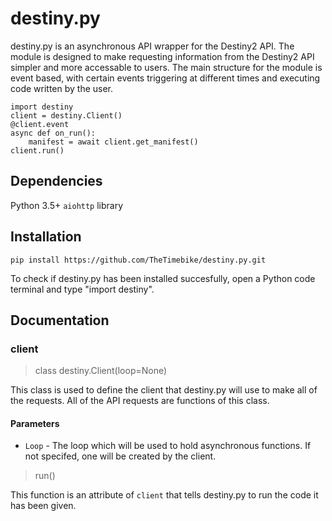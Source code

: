 # destiny.py
destiny.py is an asynchronous API wrapper for the Destiny2 API. The module is designed to make requesting information from the Destiny2 API simpler and more accessable to users. The main structure for the module is event based, with certain events triggering at different times and executing code written by the user.

```
import destiny
client = destiny.Client()
@client.event
async def on_run():
	manifest = await client.get_manifest()
client.run()
```

## Dependencies
Python 3.5+
```aiohttp``` library

## Installation
```
pip install https://github.com/TheTimebike/destiny.py.git
```
To check if destiny.py has been installed succesfully, open a Python code terminal and type "import destiny".

## Documentation

### client
> class destiny.Client(loop=None)

This class is used to define the client that destiny.py will use to make all of the requests. All of the API requests are functions of this class.

#### Parameters

- ```Loop``` - The loop which will be used to hold asynchronous functions. If not specifed, one will be created by the client.

> run()

This function is an attribute of ```client``` that tells destiny.py to run the code it has been given.

>

